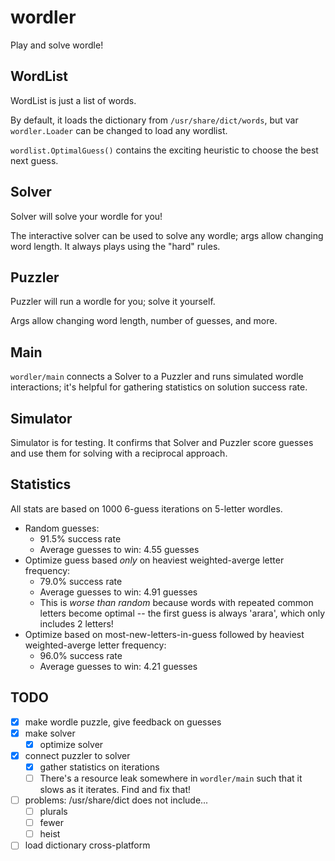 # wordler
Play and solve wordle!

## WordList
WordList is just a list of words.

By default, it loads the dictionary from `/usr/share/dict/words`, but var
`wordler.Loader` can be changed to load any wordlist.

`wordlist.OptimalGuess()` contains the exciting heuristic to choose the best
next guess.

## Solver
Solver will solve your wordle for you!

The interactive solver can be used to solve any wordle; args allow changing word
length. It always plays using the "hard" rules.

## Puzzler
Puzzler will run a wordle for you; solve it yourself.

Args allow changing word length, number of guesses, and more.

## Main
`wordler/main` connects a Solver to a Puzzler and runs simulated wordle
interactions; it's helpful for gathering statistics on solution success rate.

## Simulator
Simulator is for testing.  It confirms that Solver and Puzzler score guesses and
use them for solving with a reciprocal approach.

## Statistics
All stats are based on 1000 6-guess iterations on 5-letter wordles.

* Random guesses:
	* 91.5% success rate
	* Average guesses to win: 4.55 guesses
* Optimize guess based *only* on heaviest weighted-averge letter frequency:
	* 79.0% success rate
	* Average guesses to win: 4.91 guesses
	* This is *worse than random* because words with repeated common letters
	  become optimal -- the first guess is always 'arara', which only includes 2
	  letters!
* Optimize based on most-new-letters-in-guess followed by heaviest
  weighted-averge letter frequency:
	* 96.0% success rate
	* Average guesses to win: 4.21 guesses

## TODO
* [x] make wordle puzzle, give feedback on guesses
* [x] make solver
    * [x] optimize solver
* [x] connect puzzler to solver
    * [x] gather statistics on iterations
	* [ ] There's a resource leak somewhere in `wordler/main` such that it slows
	  as it iterates. Find and fix that!
* [ ] problems: /usr/share/dict does not include...
    * [ ] plurals
	* [ ] fewer
	* [ ] heist
* [ ] load dictionary cross-platform
